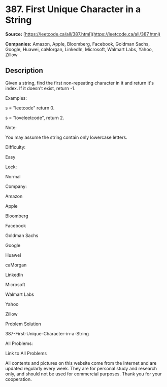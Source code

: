 # 387. First Unique Character in a String

**Source:** [https://leetcode.ca/all/387.html](https://leetcode.ca/all/387.html)

**Companies:** Amazon, Apple, Bloomberg, Facebook, Goldman Sachs, Google, Huawei, caMorgan, LinkedIn, Microsoft, Walmart Labs, Yahoo, Zillow

## Description

Given a string, find the first non-repeating character in it and return it's index. If it
        doesn't exist, return -1.

Examples:

s = "leetcode"
return 0.

s = "loveleetcode",
return 2.

Note:

You may assume the string contain only lowercase letters.

Difficulty:

Easy

Lock:

Normal

Company:

Amazon

Apple

Bloomberg

Facebook

Goldman Sachs

Google

Huawei

caMorgan

LinkedIn

Microsoft

Walmart Labs

Yahoo

Zillow

Problem Solution

387-First-Unique-Character-in-a-String

All Problems:

Link to All Problems

All contents and pictures on this website come from the Internet and are updated regularly every week. They are for personal study and research only, and should not be used for commercial purposes. Thank you for your cooperation.

